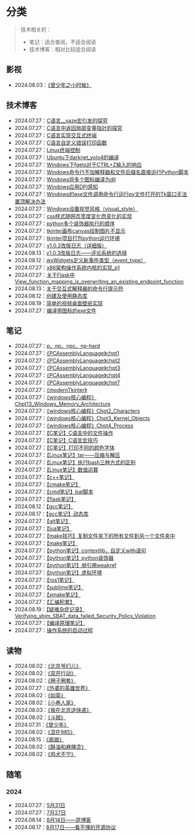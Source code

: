 # 分类
> 技术相关的：
> - 笔记：适合查阅，不适合阅读  
> - 技术博客：相对比较适合阅读  

## 影视
- 2024.08.03：[《曾少年之小时候》](《曾少年之小时候》.html)
## 技术博客
- 2024.07.27：[C语言__vaze宏引发的探究](C语言__vaze宏引发的探究.html)
- 2024.07.27：[C语言中返回局部变量指针的探究](C语言中返回局部变量指针的探究.html)
- 2024.07.27：[C语言实现交互式终端](C语言实现交互式终端.html)
- 2024.07.27：[C语言自定义错误打印函数](C语言自定义错误打印函数.html)
- 2024.07.27：[Linux终端控制](Linux终端控制.html)
- 2024.07.27：[Ubuntu下darknet_yolo4的编译](Ubuntu下darknet_yolo4的编译.html)
- 2024.07.27：[Windows下fgets对于CTRL+Z输入的响应](Windows下fgets对于CTRL+Z输入的响应.html)
- 2024.07.27：[Windows命令行不加解释器和文件后缀名直接运行Python脚本](Windows命令行不加解释器和文件后缀名直接运行Python脚本.html)
- 2024.07.27：[Windows将多个图标编译为dll](Windows将多个图标编译为dll.html)
- 2024.07.27：[Windows应用DPI感知](Windows应用DPI感知.html)
- 2024.07.27：[Windows的exe文件调用命令行运行py文件打开的Tk窗口无法置顶解决办法](Windows的exe文件调用命令行运行py文件打开的Tk窗口无法置顶解决办法.html)
- 2024.07.27：[Windows设置视觉风格（visual_style）](Windows设置视觉风格（visual_style）.html)
- 2024.07.27：[css样式随网页宽度变化而变化的实现](css样式随网页宽度变化而变化的实现.html)
- 2024.07.27：[python多个装饰器执行的顺序](python多个装饰器执行的顺序.html)
- 2024.07.27：[tkinter画布canvas绘制图片不显示](tkinter画布canvas绘制图片不显示.html)
- 2024.07.27：[tkinter项目打包python运行环境](tkinter项目打包python运行环境.html)
- 2024.07.27：[v1.0.2改版日志（详细版）](v1.0.2改版日志（详细版）.html)
- 2024.08.13：[v1.0.3改版日志——评论系统的选择](v1.0.3改版日志——评论系统的选择.html)
- 2024.08.12：[wxWidgets定义新事件类型（event_type）](wxWidgets定义新事件类型（event_type）.html)
- 2024.07.27：[x86架构操作系统内核的实现_p1](x86架构操作系统内核的实现_p1.html)
- 2024.07.27：[关于Flask中View_function_mapping_is_overwriting_an_existing_endpoint_function](关于Flask中View_function_mapping_is_overwriting_an_existing_endpoint_function.html)
- 2024.08.13：[关于交互式解释器的命令行提示符](关于交互式解释器的命令行提示符.html)
- 2024.08.12：[创建及使用静态库](创建及使用静态库.html)
- 2024.08.19：[简单的视频桌面壁纸实现](简单的视频桌面壁纸实现.html)
- 2024.07.27：[编译带图标的exe文件](编译带图标的exe文件.html)
## 笔记
- 2024.07.27：[p、np、npc、np-hard](p、np、npc、np-hard.html)
- 2024.07.27：[《PCAssemblyLanguage》chpt1](《PCAssemblyLanguage》chpt1.html)
- 2024.07.27：[《PCAssemblyLanguage》chpt2](《PCAssemblyLanguage》chpt2.html)
- 2024.07.27：[《PCAssemblyLanguage》chpt3](《PCAssemblyLanguage》chpt3.html)
- 2024.07.27：[《PCAssemblyLanguage》chpt4](《PCAssemblyLanguage》chpt4.html)
- 2024.07.27：[《PCAssemblyLanguage》chpt7](《PCAssemblyLanguage》chpt7.html)
- 2024.07.27：[《modernTkinter》](《modernTkinter》.html)
- 2024.07.27：[《windows核心编程》Chpt13_Windows_Memory_Architecture](《windows核心编程》Chpt13_Windows_Memory_Architecture.html)
- 2024.07.27：[《windows核心编程》Chpt2_Characters](《windows核心编程》Chpt2_Characters.html)
- 2024.07.27：[《windows核心编程》Chpt3_Kernel_Objects](《windows核心编程》Chpt3_Kernel_Objects.html)
- 2024.07.27：[《windows核心编程》Chpt4_Process](《windows核心编程》Chpt4_Process.html)
- 2024.07.27：[【C笔记】C语言中的文件操作](【C笔记】C语言中的文件操作.html)
- 2024.07.27：[【C笔记】C语言宏技巧](【C笔记】C语言宏技巧.html)
- 2024.07.27：[【C笔记】打印不同的颜色字体](【C笔记】打印不同的颜色字体.html)
- 2024.07.27：[【Linux笔记】tar——压缩与解压](【Linux笔记】tar——压缩与解压.html)
- 2024.07.27：[【Linux笔记】执行bash三种方式的区别](【Linux笔记】执行bash三种方式的区别.html)
- 2024.07.27：[【Linux笔记】数值运算](【Linux笔记】数值运算.html)
- 2024.07.27：[【c++笔记】](【c++笔记】.html)
- 2024.07.27：[【cmake笔记】](【cmake笔记】.html)
- 2024.07.27：[【cmd笔记】bat脚本](【cmd笔记】bat脚本.html)
- 2024.07.27：[【flask笔记】](【flask笔记】.html)
- 2024.08.12：[【gcc笔记】](【gcc笔记】.html)
- 2024.08.17：[【gcc笔记】动态库](【gcc笔记】动态库.html)
- 2024.07.27：[【git笔记】](【git笔记】.html)
- 2024.07.27：[【lua笔记】](【lua笔记】.html)
- 2024.07.27：[【make技巧】复制文件夹下的所有文件到另一个文件夹中](【make技巧】复制文件夹下的所有文件到另一个文件夹中.html)
- 2024.07.27：[【make笔记】](【make笔记】.html)
- 2024.07.27：[【python笔记】contextlib，自定义with语句](【python笔记】contextlib，自定义with语句.html)
- 2024.07.27：[【python笔记】python装饰器](【python笔记】python装饰器.html)
- 2024.07.27：[【python笔记】弱引用weakref](【python笔记】弱引用weakref.html)
- 2024.07.27：[【python笔记】虚拟环境](【python笔记】虚拟环境.html)
- 2024.07.27：[【ros1笔记】](【ros1笔记】.html)
- 2024.07.27：[【sublime笔记】](【sublime笔记】.html)
- 2024.07.27：[【xmake笔记】](【xmake笔记】.html)
- 2024.07.27：[【汇编积累】](【汇编积累】.html)
- 2024.08.19：[【疑难杂症记录】Verifying_shim_SBAT_data_failed_Security_Policy_Violation](【疑难杂症记录】Verifying_shim_SBAT_data_failed_Security_Policy_Violation.html)
- 2024.07.27：[【编译原理笔记】](【编译原理笔记】.html)
- 2024.07.27：[操作系统的启动过程](操作系统的启动过程.html)
## 读物
- 2024.08.02：[《北京爷们儿》](《北京爷们儿》.html)
- 2024.08.02：[《双开行动》](《双开行动》.html)
- 2024.08.02：[《圈子圈套》](《圈子圈套》.html)
- 2024.07.27：[《外婆的英雄世界》](《外婆的英雄世界》.html)
- 2024.08.02：[《如英》](《如英》.html)
- 2024.08.02：[《小巷人家》](《小巷人家》.html)
- 2024.08.03：[《我在北京送快递》](《我在北京送快递》.html)
- 2024.08.02：[《斗贼》](《斗贼》.html)
- 2024.07.31：[《曾少年》](《曾少年》.html)
- 2024.08.02：[《混在985》](《混在985》.html)
- 2024.08.15：[《疯娘》](《疯娘》.html)
- 2024.08.02：[《酥油和麻辣烫》](《酥油和麻辣烫》.html)
- 2024.08.02：[《鸡犬不宁》](《鸡犬不宁》.html)
## 随笔
### 2024
- 2024.07.27：[5月31日](5月31日.html)
- 2024.07.27：[7月27日](7月27日.html)
- 2024.08.14：[8月14日——逛博客](8月14日——逛博客.html)
- 2024.08.17：[8月17日——看不懂的开源协议](8月17日——看不懂的开源协议.html)
